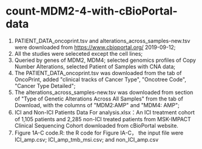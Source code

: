 # count-MDM2-4-with-cBioPortal-data

1. PATIENT_DATA_oncoprint.tsv and alterations_across_samples-new.tsv were downloaded from https://www.cbioportal.org/  2019-09-12;
2. All the studies were seleceted except the cell lines;
3. Queried by genes of MDM2, MDM4; selected genomics profiles of Copy Number Alterations, selected Patient of Samples with CNA data;
4. The PATIENT_DATA_oncoprint.tsv was downloaded from the tab of OncoPrint, added "clinical tracks of Cancer Type", "Oncotree Code", "Cancer Type Detailed";
5. The alterations_across_samples-new.tsv was downloaded from section of "Type of Genetic Alterations Across All Samples" from the tab of Download, with the columns of "MDM2:AMP" and "MDM4: AMP";
6. ICI and Non-ICI Patients Data For analysis.xlsx：An ICI treatment cohort of 1,105 patients and 2,285 non-ICI treated patients from MSK-IMPACT Clinical Sequencing Cohort downloaded from cBioPortal website.
7. Figure 1A-C code.R: the R code for Figure IA-C， the input file were ICI_amp.csv; ICI_amp_tmb_msi.csv; and non_ICI_amp.csv
